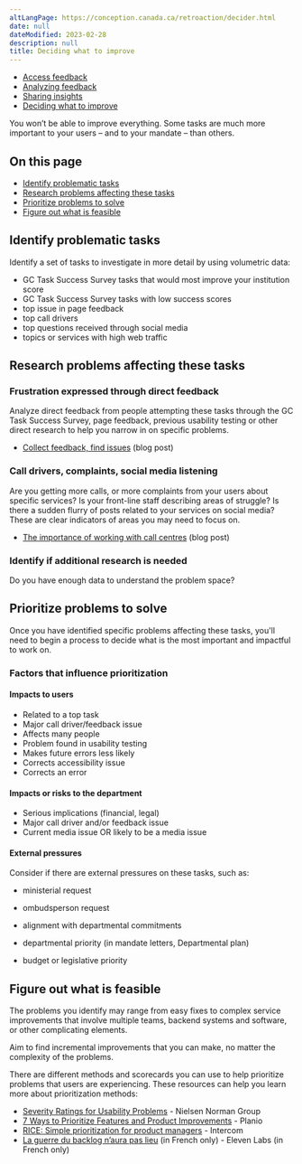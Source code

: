 ```yaml
---
altLangPage: https://conception.canada.ca/retroaction/decider.html
date: null
dateModified: 2023-02-28
description: null
title: Deciding what to improve
---
```


<div class="gc-stp-stp">
  <div class="row">
    <ul class="toc lst-spcd col-md-12">
      <li class="col-md-4 col-sm-6"><a class="list-group-item" href="access-feedback.html">Access feedback</a></li>
      <li class="col-md-4 col-sm-6"><a class="list-group-item" href="analyze-feedback.html">Analyzing feedback</a></li>
      <li class="col-md-4 col-sm-6"><a class="list-group-item" href="insights.html">Sharing insights</a></li>
      <li class="col-md-4 col-sm-6"><a class="list-group-item active" href="prioritize.html">Deciding what to improve</a></li>
    </ul>
  </div>
</div>

You won’t be able to improve everything. Some tasks are much more important to your users – and to your mandate – than others.

## On this page
* [Identify problematic tasks](#identify-problematic-tasks)
* [Research problems affecting these tasks](#research-problems-affecting-these-tasks)
* [Prioritize problems to solve](#prioritize-problems-to-solve)
* [Figure out what is feasible](#figure-out-what-is-feasible)

## Identify problematic tasks

Identify a set of tasks to investigate in more detail by using volumetric data:

* GC Task Success Survey tasks that would most improve your institution score
* GC Task Success Survey tasks with low success scores
* top issue in page feedback
* top call drivers
* top questions received through social media
* topics or services with high web traffic

## Research problems affecting these tasks

### Frustration expressed through direct feedback

Analyze direct feedback from people attempting these tasks through the GC Task Success Survey, page feedback, previous usability testing or other direct research to help you narrow in on specific problems.

* [Collect feedback, find issues](https://blog.canada.ca/2020/10/09/collect-feedback) (blog post)

### Call drivers, complaints, social media listening

Are you getting more calls, or more complaints from your users about specific services? Is your front-line staff describing areas of struggle? Is there a sudden flurry of posts related to your services on social media? These are clear indicators of areas you may need to focus on.

* [The importance of working with call centres](https://blog.canada.ca/2021/03/01/work-with-call-centres) (blog post)

### Identify if additional research is needed

Do you have enough data to understand the problem space?

## Prioritize problems to solve

Once you have identified specific problems affecting these tasks, you'll need to begin a process to decide what is the most important and impactful to work on.

### Factors that influence prioritization

#### Impacts to users

* Related to a top task
* Major call driver/feedback issue
* Affects many people
* Problem found in usability testing
* Makes future errors less likely
* Corrects accessibility issue
* Corrects an error

#### Impacts or risks to the department

* Serious implications (financial, legal)
* Major call driver and/or feedback issue
* Current media issue OR likely to be a media issue

#### External pressures

Consider if there are external pressures on these tasks, such as:

* ministerial request
* ombudsperson request
* alignment with departmental commitments

* departmental priority (in mandate letters, Departmental plan)
* budget or legislative priority

## Figure out what is feasible

The problems you identify may range from easy fixes to complex service improvements that involve multiple teams, backend systems and software, or other complicating elements.

Aim to find incremental improvements that you can make, no matter the complexity of the problems.

There are different methods and scorecards you can use to help prioritize problems that users are experiencing. These resources can help you learn more about prioritization methods:

* [Severity Ratings for Usability Problems](https://www.nngroup.com/articles/how-to-rate-the-severity-of-usability-problems/) - Nielsen Norman Group
* [7 Ways to Prioritize Features and Product Improvements](https://plan.io/blog/feature-prioritization/) - Planio
* [RICE: Simple prioritization for product managers](https://www.intercom.com/blog/rice-simple-prioritization-for-product-managers/) - Intercom
* [La guerre du backlog n’aura pas lieu](https://blog.eleven-labs.com/fr/la-guerre-du-backlog-n-aura-pas-lieu-part-II/) (in French only) - Eleven Labs (in French only)
